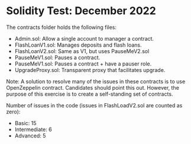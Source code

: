 # Solidity Test: December 2022

The contracts folder holds the following files:

* Admin.sol: Allow a single account to manager a contract.
* FlashLoanV1.sol: Manages deposits and flash loans.
* FlashLoanV2.sol: Same as V1, but uses PauseMeV2.sol
* PauseMeV1.sol: Pauses a contract.
* PauseMeV1.sol: Pauses a contract + have a pauser role.
* UpgradeProxy.sol: Transparent proxy that facilitates upgrade.

Note: A solution to resolve many of the issues in these contracts
is to use OpenZeppelin contract. Candidates should point this out. 
However, the purpose of this exercise is to create a self-standing 
set of contracts.

Number of issues in the code (issues in FlashLoadV2.sol are counted as zero):

* Basic: 15
* Intermediate: 6 
* Advanced: 5